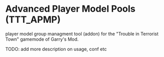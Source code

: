 # Advanced Player Model Pools (TTT_APMP)
player model group managment tool (addon) for the "Trouble in Terrorist Town" gamemode of Garry's Mod. 

TODO: add more description on usage, conf etc
